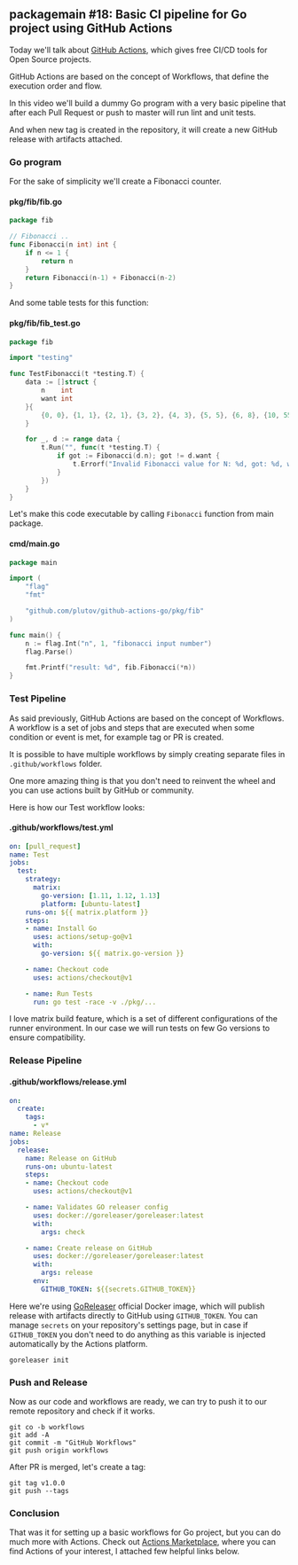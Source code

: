## packagemain #18: Basic CI pipeline for Go project using GitHub Actions

Today we'll talk about [GitHub Actions](https://github.com/features/actions), which gives free CI/CD tools for Open Source projects.

GitHub Actions are based on the concept of Workflows, that define the execution order and flow.

In this video we'll build a dummy Go program with a very basic pipeline that after each Pull Request or push to master will run lint and unit tests.

And when new tag is created in the repository, it will create a new GitHub release with artifacts attached.

### Go program

For the sake of simplicity we'll create a Fibonacci counter.

#### pkg/fib/fib.go

```go
package fib

// Fibonacci ..
func Fibonacci(n int) int {
	if n <= 1 {
		return n
	}
	return Fibonacci(n-1) + Fibonacci(n-2)
}
```

And some table tests for this function:

#### pkg/fib/fib_test.go

```go
package fib

import "testing"

func TestFibonacci(t *testing.T) {
	data := []struct {
		n    int
		want int
	}{
		{0, 0}, {1, 1}, {2, 1}, {3, 2}, {4, 3}, {5, 5}, {6, 8}, {10, 55},
	}

	for _, d := range data {
		t.Run("", func(t *testing.T) {
			if got := Fibonacci(d.n); got != d.want {
				t.Errorf("Invalid Fibonacci value for N: %d, got: %d, want: %d", d.n, got, d.want)
			}
		})
	}
}
```

Let's make this code executable by calling `Fibonacci` function from main package.

#### cmd/main.go

```go
package main

import (
	"flag"
	"fmt"

	"github.com/plutov/github-actions-go/pkg/fib"
)

func main() {
	n := flag.Int("n", 1, "fibonacci input number")
	flag.Parse()

	fmt.Printf("result: %d", fib.Fibonacci(*n))
}
```

### Test Pipeline

As said previously, GitHub Actions are based on the concept of Workflows. A workflow is a set of jobs and steps that are executed when some condition or event is met, for example tag or PR is created.

It is possible to have multiple workflows by simply creating separate files in `.github/workflows` folder.

One more amazing thing is that you don't need to reinvent the wheel and you can use actions built by GitHub or community.

Here is how our Test workflow looks:

#### .github/workflows/test.yml

```yaml
on: [pull_request]
name: Test
jobs:
  test:
    strategy:
      matrix:
        go-version: [1.11, 1.12, 1.13]
        platform: [ubuntu-latest]
    runs-on: ${{ matrix.platform }}
    steps:
    - name: Install Go
      uses: actions/setup-go@v1
      with:
        go-version: ${{ matrix.go-version }}

    - name: Checkout code
      uses: actions/checkout@v1

    - name: Run Tests
      run: go test -race -v ./pkg/...
```

I love matrix build feature, which is a set of different configurations of the runner environment. In our case we will run tests on few Go versions to ensure compatibility.

### Release Pipeline

#### .github/workflows/release.yml

```yaml
on:
  create:
    tags:
      - v*
name: Release
jobs:
  release:
    name: Release on GitHub
    runs-on: ubuntu-latest
    steps:
    - name: Checkout code
      uses: actions/checkout@v1

    - name: Validates GO releaser config
      uses: docker://goreleaser/goreleaser:latest
      with:
        args: check

    - name: Create release on GitHub
      uses: docker://goreleaser/goreleaser:latest
      with:
        args: release
      env:
        GITHUB_TOKEN: ${{secrets.GITHUB_TOKEN}}
```

Here we're using [GoReleaser](https://goreleaser.com/) official Docker image, which will publish release with artifacts directly to GitHub using `GITHUB_TOKEN`. You can manage `secrets` on your repository's settings page, but in case if `GITHUB_TOKEN` you don't need to do anything as this variable is injected automatically by the Actions platform.

```
goreleaser init
```

### Push and Release

Now as our code and workflows are ready, we can try to push it to our remote repository and check if it works.

```
git co -b workflows
git add -A
git commit -m "GitHub Workflows"
git push origin workflows
```

After PR is merged, let's create a tag:

```
git tag v1.0.0
git push --tags
```

### Conclusion

That was it for setting up a basic workflows for Go project, but you can do much more with Actions. Check out [Actions Marketplace](https://github.com/marketplace?type=actions), where you can find Actions of your interest, I attached few helpful links below.